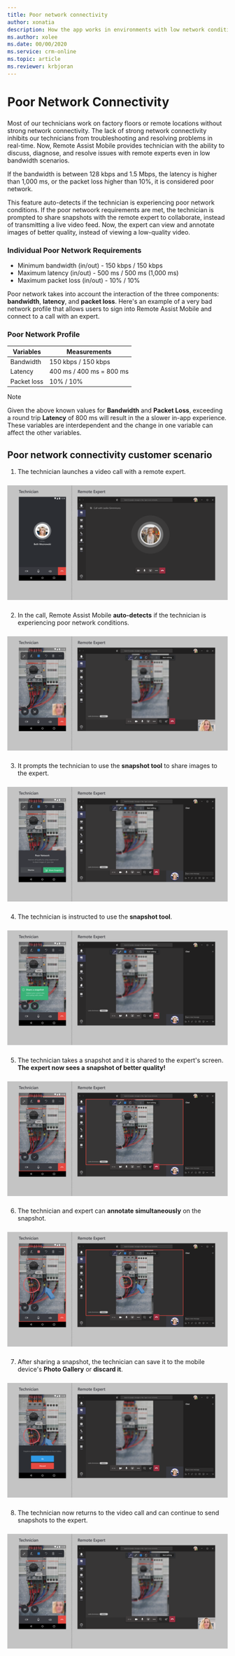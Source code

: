 ```yaml
---
title: Poor network connectivity 
author: xonatia
description: How the app works in environments with low network conditions 
ms.author: xolee
ms.date: 00/00/2020
ms.service: crm-online
ms.topic: article
ms.reviewer: krbjoran
---
```

# Poor Network Connectivity

###
Most of our technicians work on factory floors or remote locations without strong network connectivity. The lack of strong network connectivity inhibits our technicians from troubleshooting and resolving problems in real-time. Now, Remote Assist Mobile provides technician with the ability to discuss, diagnose, and resolve issues with remote experts even in low bandwidth scenarios.

If the bandwidth is between 128 kbps and 1.5 Mbps, the latency is higher than 1,000 ms, or the packet loss higher than 10%, it is considered poor network.

This feature auto-detects if the technician is experiencing poor network conditions. If the poor netwoork requirements are met, the technician is prompted to share snapshots with the remote expert to collaborate, instead of transmitting a live video feed. Now, the expert can view and annotate images of better quality, instead of viewing a low-quality video.

### Individual Poor Network Requirements
- Minimum bandwidth  (in/out) - 150 kbps / 150 kbps
- Maximum latency  (in/out) - 500 ms / 500 ms (1,000 ms) 
- Maximum packet loss (in/out) - 10% / 10%  
	
Poor network takes into account the interaction of the three components: **bandwidth**, **latency**, and **packet loss**. Here's an example of a very bad network profile that allows users to sign into Remote Assist Mobile and connect to a call with an expert.

### Poor Network Profile     
| Variables  | Measurements |
| ------------- | ------------- |
| Bandwidth  | 150 kbps / 150 kbps  |
| Latency  | 400 ms / 400 ms = 800 ms  |
| Packet loss  | 10% / 10%  |

> [!NOTE]
> Given the above known values for **Bandwidth** and **Packet Loss**, exceeding a round trip **Latency** of 800 ms will result in the a slower in-app experience. These variables are interdependent and the change in one variable can affect the other variables. 

## Poor network connectivity customer scenario

1. The technician launches a video call with a remote expert.
###
![Launch Call](./media/network_1.png "Launch Call") 
###
2. In the call, Remote Assist Mobile **auto-detects** if the technician is experiencing poor network conditions. 
###
![Detection](./media/network_2.png "Detection") 
###
3. It prompts the technician to use the **snapshot tool** to share images to the expert.
###
![Share](./media/network_3.png "Share") 
###
4. The technician is instructed to use the **snapshot tool**.
###
![Tool Tip](./media/network_4.png "Tool Tip") 
###  
5. The technician takes a snapshot and it is shared to the expert's screen. **The expert now sees a snapshot of better quality!**
###
![Expert-side Snapshot](./media/network_5.png "Expert-side Snapshot") 
### 
6. The technician and expert can **annotate simultaneously** on the snapshot.
###
![Annotate](./media/network_6.png "Annotate") 
###
7. After sharing a snapshot, the technician can save it to the mobile device's **Photo Gallery** or **discard it**.
###
![Photo Gallery](./media/network_7.png "Photo Gallery") 
###
8. The technician now returns to the video call and can continue to send snapshots to the expert.
###
![Video Feed](./media/network_2.png "Video Feed") 
###
